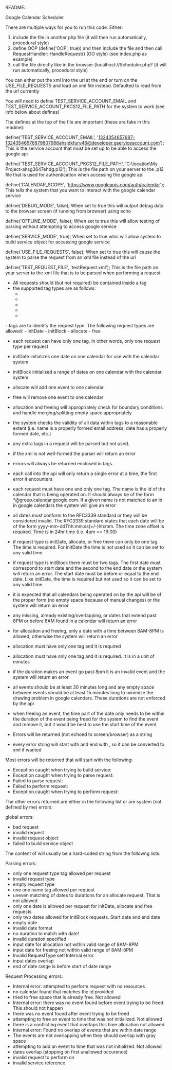 README:

Google Calendar Scheduler

There are multiple ways for you to run this code.  Either:

1. include the file in another php file (it will then run automatically, procedural style)
2. define OOP (define('OOP', true)) and then include the file and then call RequestHandler::HandleRequest() (OO style) (see index.php as example)
3. call the file directly like in the browser (localhost://Scheduler.php?<xml> (it will run automatically, procedural style)

You can either put the xml into the url at the end or turn on the USE_FILE_REQUESTS and load an xml file instead.  Defaulted to read from the url currently

You will need to define TEST_SERVICE_ACCOUNT_EMAIL and TEST_SERVICE_ACCOUNT_PKCS12_FILE_PATH for the system to work (see info below about defines)

The defines at the top of the file are important (these are fake in this readme):

define('TEST_SERVICE_ACCOUNT_EMAIL', '1324354657687-13243546576879807968ahsjdkfury46@developer.gserviceaccount.com');
This is the service account that must be set up to be able to access the google api

define('TEST_SERVICE_ACCOUNT_PKCS12_FILE_PATH', 'C:\location\My Project-ahsg3647ehdg.p12');
This is the file path on your server to the .p12 file that is used for authentication when accessing the google api

define('CALENDAR_SCOPE', 'https://www.googleapis.com/auth/calendar');
This tells the system that you want to interact with the google calendar service

define('DEBUG_MODE', false);
When set to true this will output debug data to the browser screen (if running from browser) using echo

define('OFFLINE_MODE', false);
When set to true this will allow testing of parsing without attempting to access google service

define('SERVICE_MODE', true);
When set to true whis will allow system to build service object for accessing google service

define('USE_FILE_REQUESTS', false);
When set to true this will cause the system to parse the request from an xml file instead of the uri

define('TEST_REQUEST_FILE', 'testRequest.xml');
This is the file path on your server to the xml file that is to be parsed when performing a request


- All requests should (but not required) be contained inside a <request> </request> tag
- the supported tag types are as follows:
	- <request>
	- <type>
	- <name>
	- <date>
	- <duration>

-<type> tags are to identify the request type.  The following request types are allowed:
	- initDate
	- initBlock
	- allocate
	- free
	
- each request can have only one <type> </type> tag.  In other words, only one request type per request

- initDate initializes one date on one calendar for use with the calendar system

- initBlock initialized a range of dates on one calendar with the calendar system

- allocate will add one event to one calendar 

- free will remove one event to one calendar

- allocation and freeing will appropriately check for boundary conditions and handle merging/splitting empty space appropriately

- the system checks the validity of all data within tags to a reasonable extent (i.e. name is a properly formed email address, date has a properly formed date, etc.)

- any extra tags in a request will be parsed but not used. 
- if the xml is not well-formed the parser will return an error

- errors will always be returned enclosed in <error> </error> tags.

- each call into the api will only return a single error at a time, the first error it encounters

- each request must have one and only one <name> </name> tag.  The name is the id of the calendar that is being operated on.  It should always be of the form *@group.calendar.google.com.  If a given name is not matched to an id in google calendars the system will give an error

- all dates must conform to the RFC3339 standard or they will be considered invalid.  The RFC3339 standard states that each date will be of the form yyyy-mm-ddThh:mm:ss(+/-)hh:mm.  The time zone offset is required.  Time is in 24hr time (i.e. 4pm == 16:00)

- if request type is initDate, allocate, or free there can only be one <date> </date> tag.  The time is required.  For initDate the time is not used so it can be set to any valid time

- if request type is initBlock there must be two <date> </date> tags.  The first date must correspond to start date and the second to the end date or the system will return an error.  The start date must be before or equal to the end date.  Like initDate, the time is required but not used so it can be set to any valid time

- it is expected that all calendars being operated on by the api will be of the proper form (no empty space because of manual changes) or the system will return an error

- any missing, already existing/overlapping, or dates that extend past 8PM or before 8AM found in a calendar will return an error

- for allocation and freeing, only a date with a time between 8AM-8PM is allowed, otherwise the system will return an error

- allocation must have only one <date> </date> tag and it is required
- allocation must have only one <duration> </duration> tag and it is required.  It is in a unit of minutes
- if the duration makes an event go past 8pm it is an invalid event and the system will return an error

- all events should be at least 30 minutes long and any empty space between events should be at least 15 minutes long to minimize the drawing problem in google calendars.  These durations are not enforced by the api

- when freeing an event, the time part of the date only needs to be within the duration of the event being freed for the system to find the event and remove it, but it would be best to use the start time of the event

- Errors will be returned (not echoed to screen/browser) as a string

- every error string will start with <error> and end with </error>, so it can be converted to xml if wanted

Most errors will be returned that will start with the following:
- Exception caught when trying to build service: <exception>
- Exception caught when trying to parse request: <exception>
- Failed to parse request: <exception>
- Failed to perform request: <exception>
- Exception caught when trying to perform request: <exception>

The other errors returned are either in the following list or are system (not defined by me) errors:

global errors:

- bad request
- invalid request
- invalid request object
- failed to build service object

The content of <exception> will usually be a hard-coded string from the followng lists:

Parsing errors:
- only one request type tag allowed per request
- invalid request type
- empty request type
- one one name tag allowed per request
- uneven matching of dates to durations for an allocate request.  That is not allowed
- only one date is allowed per request for initDate, allocate and free requests
- only two dates allowed for initBlock requests.  Start date and end date
- empty date
- invalid date format
- no duration to match with date!
- invalid duration specified
- input date for allocation not within valid range of 8AM-8PM
- input date for freeing not within valid range of 8AM-8PM
- Invalid RequestType set! Internal error.
- input dates overlap
- end of date range is before start of date range

Request Processing errors:
- Internal error: attempted to perform request with no resources
- no calendar found that matches the id provided
- tried to free space that is already free.  Not allowed
- Internal error: there was no event found before event trying to be freed.  This should not happen
- there was no event found after event trying to be freed
- attempting to free an event to time that was not initialized.  Not allowed
- there is a conflicting event that overlaps this time allocation not allowed
- Internal error: Found no overlap of events that are within date range
- The events are not overlapping when they should overlap with gray space
- attempting to add an event to time that was not initialized.  Not allowed
- dates overlap (stopping on first unallowed occurence)
- invalid request to perform on
- invalid service reference